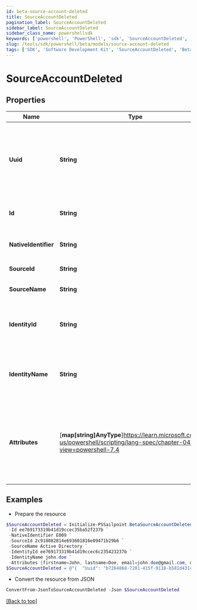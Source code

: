 ```yaml
---
id: beta-source-account-deleted
title: SourceAccountDeleted
pagination_label: SourceAccountDeleted
sidebar_label: SourceAccountDeleted
sidebar_class_name: powershellsdk
keywords: ['powershell', 'PowerShell', 'sdk', 'SourceAccountDeleted', 'BetaSourceAccountDeleted'] 
slug: /tools/sdk/powershell/beta/models/source-account-deleted
tags: ['SDK', 'Software Development Kit', 'SourceAccountDeleted', 'BetaSourceAccountDeleted']
---
```



# SourceAccountDeleted

## Properties

Name | Type | Description | Notes
------------ | ------------- | ------------- | -------------
**Uuid** | **String** | Source unique identifier for the identity. UUID is generated by the source system. | [optional] 
**Id** | **String** | SailPoint generated unique identifier. | [required]
**NativeIdentifier** | **String** | Unique ID of the account on the source. | [required]
**SourceId** | **String** | The ID of the source. | [required]
**SourceName** | **String** | The name of the source. | [required]
**IdentityId** | **String** | The ID of the identity that is correlated with this account. | [required]
**IdentityName** | **String** | The name of the identity that is correlated with this account. | [required]
**Attributes** | [**map[string]AnyType**]https://learn.microsoft.com/en-us/powershell/scripting/lang-spec/chapter-04?view=powershell-7.4 | The attributes of the account. The contents of attributes depends on the account schema for the source. | [required]

## Examples

- Prepare the resource
```powershell
$SourceAccountDeleted = Initialize-PSSailpoint.BetaSourceAccountDeleted  -Uuid b7264868-7201-415f-9118-b581d431c688 `
 -Id ee769173319b41d19ccec35ba52f237b `
 -NativeIdentifier E009 `
 -SourceId 2c918082814e693601816e09471b29b6 `
 -SourceName Active Directory `
 -IdentityId ee769173319b41d19ccec6c235423237b `
 -IdentityName john.doe `
 -Attributes {firstname=John, lastname=Doe, email=john.doe@gmail.com, department=Sales, displayName=John Doe, created=2020-04-27T16:48:33.597Z, employeeNumber=E009, uid=E009, inactive=true, phone=null, identificationNumber=E009}
$SourceAccountDeleted = @"{  "Uuid": "b7264868-7201-415f-9118-b581d431c688", "Id": "ee769173319b41d19ccec35ba52f237b", "NativeIdentifier": "E009", "SourceId": "2c918082814e693601816e09471b29b6", "SourceName": "Active Directory", "IdentityId": "ee769173319b41d19ccec6c235423237b", "IdentityName": "john.doe", "Attributes": {"firstname": "John", "lastname": "Doe", "email": "john.doe@gmail.com", "department": "Sales", "displayName":"John Doe", "created": "2020-04-27T16:48:33.597Z", "employeeNumber": "E009", "uid": "E009", "inactive": true, "phone": null, "identificationNumber": "E009}" }}"@
```

- Convert the resource from JSON
```powershell
ConvertFrom-JsonToSourceAccountDeleted -Json $SourceAccountDeleted
```


[[Back to top]](#) 

